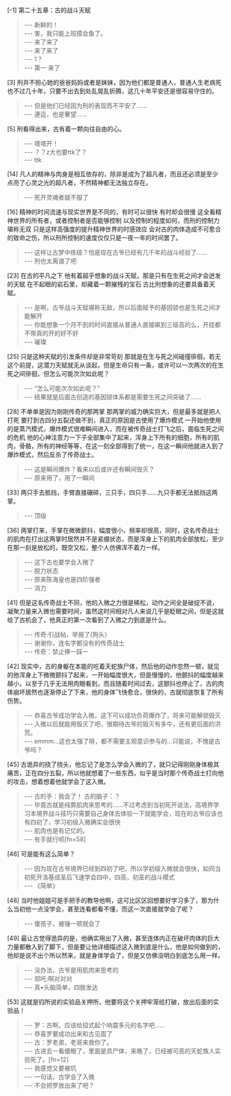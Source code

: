 
[-1] 第二十五章：古的战斗天赋
>--- 新鲜的！<br>
>--- 害，我只能上班摸会鱼了。<br>
>--- 来了来了<br>
>--- 来了来了<br>
>--- 1？<br>
>--- 第一 来了<br>

[3] 刑并不担心她的爸爸妈妈或者是妹妹，因为他们都是普通人，普通人生老病死也不过几十年，只要不出去到处乱晃乱折腾，这几十年平安还是很容易守住的。
>--- 但是他们已经因为刑的表现而不平安了……<br>
>--- 連這，也是奢望……<br>

[5] 刑看得出来，古有着一颗向往自由的心。
>--- 塔塔开！<br>
>--- ？？z大也要ttk了？<br>
>--- ttk<br>

[14] 凡人的精神与肉身是相互依存的，除非是成为了超凡者，而且还必须是至少点亮了心灵之光的超凡者，不然精神都无法独立存在。
>--- 死开灵魂者就不服了<br>

[16] 精神的时间流速与现实世界是不同的，有时可以很快 有时却会很慢 这全看精神世界的所有者，或者控制者是否能够控制 以及控制的程度如何，而刑的控制力堪称无双 只是这样高强度的提升精神世界的时感效应 会对古的肉体造成不可愈合的致命之伤，所以刑所控制的速度仅仅只是一夜一年的时间罢了。
>--- 这样让古梦中练级？怕是现在古爷已经有几千年的战斗经验了……<br>
>--- 刑也太离谱了吧<br>

[23] 在古的平凡之下 他有着超乎想象的战斗天赋，那是只有在生死之间才会迸发的天赋 在不起眼的岩石里，却藏着一颗摧残的宝石 古比刑想象的还要具备着天赋。
>--- 是啊，古爷战斗天赋堪称无敌，所以后面赋予的基因锁也是生死之间才能解开<br>
>--- 你能想象一个月不到的时间直接从普通人直接飙到三级高的么，开挂都不带真的开的好不好<br>
>--- 璀璨<br>

[25] 只是这种天赋的引发条件却是非常苛刻 那就是在生与死之间碰撞徘徊，若无这个前提，这潜力天赋就无从谈起，但是生命只有一条，或许可以一次两次的在生死之间徘徊，但怎么可能次次如此呢？
>--- “怎么可能次次如此呢？”<br>
>--- 结果就是后面古创造的基因锁体系都是需要生死之间突破了……<br>

[28] 不单单是因为刚刚传奇的那两掌 那两掌的威力确实巨大，但是最多就是把人打死 要打到古四分五裂还做不到，真正的原因是古使用了爆炸模式 一开始他使用的是蒸汽模式，爆炸模式很难瞬间进入，而在被传奇战士打飞之后，面临生死之间的危机 他的心神注意力一下子全部集中了起来，浑身上下所有的细胞，所有的肌肉，骨骼，所有的神经等等，在这一刻全部得到了统一，在这一瞬间他就进入到了爆炸模式，然后反杀了传奇战士。
>--- 这是瞬间爆炸？看来以后或许还有瞬间毁灭？<br>
>--- 原来用了，用了一瞬间<br>

[33] 两只手去抵挡，手臂直接碾碎，三只手，四只手……九只手都无法抵挡这两掌。
>--- 顶级<br>

[36] 两掌打来，手掌在微微颤抖，幅度很小，频率却很高，同时，这名传奇战士的肌肉在打出这两掌时居然并不是紧绷状态，而是浑身上下的肌肉全部放松，至少在那一刻是放松的，既空又松，整个人仿佛浑不着力一样。
>--- 这下古也要学会入微了<br>
>--- 脱力状态<br>
>--- 原来陈海皇也是四阶强者<br>
>--- 消力<br>

[41] 但是这名传奇战士不同，他的入微之力很是稀松，动作之间全是破绽不说，凝聚力量来入微也需要时间，虽然这时间相对凡人来说几乎是眨眼之间，但是这就给了古机会了，他真正的第一次看到了入微之力到底是什么。
>--- 传奇:引战帖，举报了(狗头）<br>
>--- 谢谢你，连名字都没有的传奇战士<br>
>--- 传奇：禁止捧一踩一<br>

[42] 现实中，古的身躯在本能的吃着天蛇族尸体，然后他的动作忽然一顿，就见的他浑身上下微微颤抖了起来，一开始幅度很大，但是慢慢的，他颤抖的幅度越来越小，以至于几乎无法用肉眼看到，而且随着时间过去，这颤抖也停止了，古的肉体崩坏居然也逐渐停止了下来，他的身体飞快愈合，很快的，古就彻底恢复了所有伤势。
>--- 恭喜古爷成功学会入微，这下可以成功负荷爆炸了，将来可能解锁毁灭<br>
>--- 入微以后就能用毁灭了吧，很期待古爷的毁灭有多牛，还有更后面的洪荒。<br>
>--- emmm…这也太强了呀，都不需要主观意识参与的…只能说，不愧是古爷吗？<br>

[45] 古诡异的挠了挠头，他忘记了是怎么学会入微的了，就只记得刚刚身体极其痛苦，正在四分五裂，所以他就想着了一些东西，似乎是当时那个传奇战士打向他的攻击，想着想着他就学会了这入微。
>--- 古的手：我会了！
古的脑子：？<br>
>--- 毕竟古就是纯靠肌肉来思考的……不过考虑到当初死开说法，高境界学习本境界战斗技巧只需要自己身体去体验一下就能学会，现在的古爷应该也有四初了，学习初级入微确实会很快<br>
>--- 肌肉也是有记忆的。<br>
>--- 有手就行呗[fn=58]<br>

[46] 可是能有这么简单？
>--- 因为现在古爷境界已经到四初了吧，所以学初级入微就会很快，如同当初死开洛基成圣后飞速学会四中，四高，初圣的战斗模式<br>
>--- 《简单》<br>

[48] 当时他姐姐可是手把手的教导他啊，这可比区区回想要好学习多了，那为什么当初他一点没学会，甚至连看都看不懂，而这一次直接就学会了呢？
>--- 傻孩子，被锤一顿就会了<br>

[49] 最让古觉得诡异的是，他确实用出了入微，甚至连体内正在破坏肉体的巨大力量都散入到了脚下，但是要让他详细描述这入微到底是什么，他是如何做到的，他却是说不出个所以然来，就是身体学会了，但是又仿佛没明白到底怎么用一样。
>--- 没办法，古爷是用肌肉来思考的<br>
>--- 郑吒:啊对对对<br>
>--- 真•头脑简单，四肢发达<br>

[53] 这就是钧所说的实验品关押所，他要将这个关押牢笼给打破，放出后面的实验品！
>--- 罗：古啊，应该给招式起个响震多元的名字吧……<br>
>--- 恭喜罗要成功出来和古见面了<br>
>--- 古：罗老弟，老哥来救你了。<br>
>--- 古进去一看傻眼了，里面是具尸体，来晚了，已经被可恶的天蛇族人实验死了。[fn=12]<br>
>--- 我感觉又要被坑<br>
>--- 一句话，古学会了入微<br>
>--- 不会把罗放出来了吧？<br>
